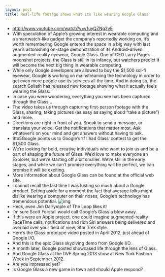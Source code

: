 ```yaml
---
layout: post
title: Real-life footage shows what its like wearing Google Glass
---
```

* http://www.youtube.com/watch?v=v1uyQZNg2vE
* With speculation of Apple’s growing interest in wearable computing and a smartwatch-like gadget the company’s reportedly working on, it’s worth remembering Google entered the space in a big way with last year’s astonishing on-stage demonstration of its Android-driven augmented-reality eyewear, Google Glass. One of CEO Larry Page’s moonshot projects, the Glass is still in its infancy, but watchers predict it will become the next big thing in wearable computing.
* While only Google developers are allowed to buy the $1,500 sci-fi eyewear, Google is working on mainstreaming the technology in order to get even more people use its services all the time. And in doing so, the search Goliath has released new footage showing what it actually feels wearing the Glass.
* In case you were wondering, everything you see has been captured through the Glass…
* The video takes us through capturing first-person footage with the Glass, sharing, taking pictures (as easy as saying aloud “take a picture”) and more.
* Directions are right in front of you. Speak to send a message, or translate your voice. Get the notifications that matter most. Ask whatever’s on your mind and get answers without having to ask.
* 9to5Google points us to Google’s ‘If I had Glass‘ contest to get the $1,500 Glass.
* We’re looking for bold, creative individuals who want to join us and be a part of shaping the future of Glass. We’d love to make everyone an Explorer, but we’re starting off a bit smaller. We’re still in the early stages, and while we can’t promise everything will be perfect, we can promise it will be exciting.
* More information about Google Glass can be found at the official web site.
* I cannot recall the last time I was lusting so much about a Google product. Setting aside for a moment the fact that average folks might dislike wearing a computer on their noses, Google’s technology has tremendous potential.
![img](http://media.idownloadblog.com/wp-content/uploads/2012/07/Google-Project-Glass-image-002.jpg)
* Heck, even Jim Dalrymple of The Loop likes it!
* I’m sure Scott Forstall would call Google’s Glass a blow away.
* If this were an Apple project, one could imagine augmented-reality FaceTime calls, notifications and rich Siri answers being delivered and overlaid over your field of view, Star Trek style.
* Here’s the Glass prototype video posted in April 2012, just ahead of Google I/O.
* And this is the epic Glass skydiving demo from Google I/O.
* A month later, Google posted showcased life through the lens of Glass.
* And Google Glass at the DVF Spring 2013 show at New York Fashion Week in September 2012.
* Are you impressed yet?
* Is Google Glass a new game in town and should Apple respond?


